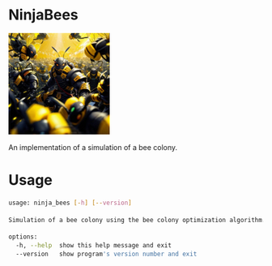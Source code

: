 # NinjaBees

<img src="logo/NinjaBees.jpg" width="200">

An implementation of a simulation of a bee colony.

# Usage

```bash
usage: ninja_bees [-h] [--version]

Simulation of a bee colony using the bee colony optimization algorithm.

options:
  -h, --help  show this help message and exit
  --version   show program's version number and exit
```